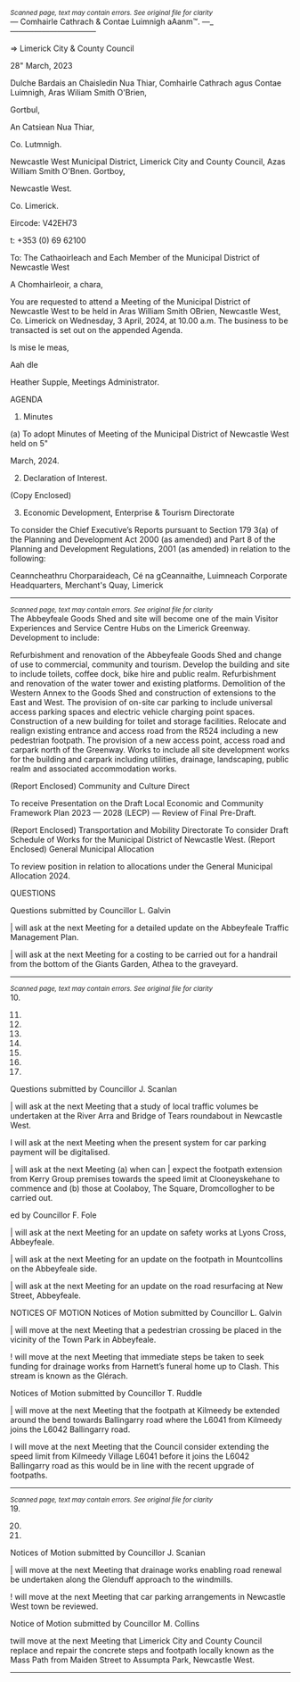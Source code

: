 *<small>Scanned page, text may contain errors. See original file for clarity</small>*  
_—_ Comhairle Cathrach
& Contae Luimnigh
aAanm™. —_ —_—_—_————_————

=> Limerick City
& County Council

28" March, 2023

Dulche Bardais an Chaisledin Nua Thiar,
Comhairle Cathrach agus Contae Luimnigh,
Aras Wiliam Smith O'Brien,

Gortbul,

An Catsiean Nua Thiar,

Co. Lutmnigh.

Newcastle West Municipal District,
Limerick City and County Council,
Azas William Smith O'Bnen.
Gortboy,

Newcastle West.

Co. Limerick.

Eircode: V42EH73

t: +353 (0) 69 62100

To: The Cathaoirleach and Each Member of the Municipal District of Newcastle West

A Chomhairleoir, a chara,

You are requested to attend a Meeting of the Municipal District of Newcastle West to be held
in Aras William Smith OBrien, Newcastle West, Co. Limerick on Wednesday, 3 April, 2024,
at 10.00 a.m. The business to be transacted is set out on the appended Agenda.

Is mise le meas,

Aah dle

Heather Supple,
Meetings Administrator.

AGENDA

1. Minutes

(a) To adopt Minutes of Meeting of the Municipal District of Newcastle West held on 5"

March, 2024.

2. Declaration of Interest.

(Copy Enclosed)

3. Economic Development, Enterprise & Tourism Directorate

To consider the Chief Executive’s Reports pursuant to Section 179 3(a) of the Planning
and Development Act 2000 (as amended) and Part 8 of the Planning and Development
Regulations, 2001 (as amended) in relation to the following:

Ceanncheathru Chorparaideach, Cé na gCeannaithe, Luimneach
Corporate Headquarters, Merchant's Quay, Limerick

---
*<small>Scanned page, text may contain errors. See original file for clarity</small>*  
The Abbeyfeale Goods Shed and site will become one of the main Visitor Experiences
and Service Centre Hubs on the Limerick Greenway. Development to include:

Refurbishment and renovation of the Abbeyfeale Goods Shed and change of use to
commercial, community and tourism. Develop the building and site to include toilets,
coffee dock, bike hire and public realm. Refurbishment and renovation of the water
tower and existing platforms. Demolition of the Western Annex to the Goods Shed
and construction of extensions to the East and West. The provision of on-site car
parking to include universal access parking spaces and electric vehicle charging point
spaces. Construction of a new building for toilet and storage facilities. Relocate and
realign existing entrance and access road from the R524 including a new pedestrian
footpath. The provision of a new access point, access road and carpark north of the
Greenway. Works to include all site development works for the building and carpark
including utilities, drainage, landscaping, public realm and associated accommodation
works.

(Report Enclosed)
Community and Culture Direct

To receive Presentation on the Draft Local Economic and Community Framework
Plan 2023 — 2028 (LECP) — Review of Final Pre-Draft.

(Report Enclosed)
Transportation and Mobility Directorate
To consider Draft Schedule of Works for the Municipal District of Newcastle West.
(Report Enclosed)
General Municipal Allocation

To review position in relation to allocations under the General Municipal Allocation
2024.

QUESTIONS

Questions submitted by Councillor L. Galvin

| will ask at the next Meeting for a detailed update on the Abbeyfeale Traffic
Management Plan.

| will ask at the next Meeting for a costing to be carried out for a handrail from the
bottom of the Giants Garden, Athea to the graveyard.

---
*<small>Scanned page, text may contain errors. See original file for clarity</small>*  
10.

11.

12.

14.

15.

16.

17.

18.

Questions submitted by Councillor J. Scanlan

| will ask at the next Meeting that a study of local traffic volumes be undertaken at
the River Arra and Bridge of Tears roundabout in Newcastle West.

I will ask at the next Meeting when the present system for car parking payment will
be digitalised.

| will ask at the next Meeting (a) when can | expect the footpath extension from
Kerry Group premises towards the speed limit at Clooneyskehane to commence and
(b) those at Coolaboy, The Square, Dromcollogher to be carried out.

ed by Councillor F. Fole

| will ask at the next Meeting for an update on safety works at Lyons Cross,
Abbeyfeale.

| will ask at the next Meeting for an update on the footpath in Mountcollins on the
Abbeyfeale side.

| will ask at the next Meeting for an update on the road resurfacing at New Street,
Abbeyfeale.

NOTICES OF MOTION
Notices of Motion submitted by Councillor L. Galvin

| will move at the next Meeting that a pedestrian crossing be placed in the vicinity of
the Town Park in Abbeyfeale.

! will move at the next Meeting that immediate steps be taken to seek funding for
drainage works from Harnett’s funeral home up to Clash. This stream is known as the
Glérach.

Notices of Motion submitted by Councillor T. Ruddle

| will move at the next Meeting that the footpath at Kilmeedy be extended around the
bend towards Ballingarry road where the L6041 from Kilmeedy joins the L6042
Ballingarry road.

I will move at the next Meeting that the Council consider extending the speed limit
from Kilmeedy Village L6041 before it joins the L6042 Ballingarry road as this would
be in line with the recent upgrade of footpaths.

---
*<small>Scanned page, text may contain errors. See original file for clarity</small>*  
19.

20.

21.

Notices of Motion submitted by Councillor J. Scanian

| will move at the next Meeting that drainage works enabling road renewal be
undertaken along the Glenduff approach to the windmills.

! will move at the next Meeting that car parking arrangements in Newcastle West
town be reviewed.

Notice of Motion submitted by Councillor M. Collins

twill move at the next Meeting that Limerick City and County Council replace and
repair the concrete steps and footpath locally known as the Mass Path from Maiden
Street to Assumpta Park, Newcastle West.

---
